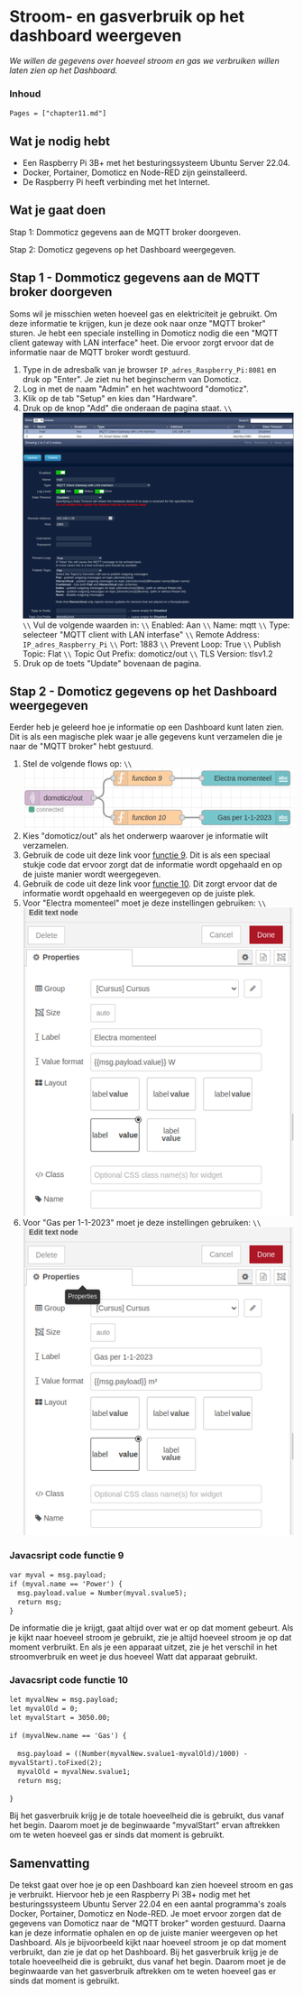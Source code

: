 # Stroom- en gasverbruik op het dashboard weergeven

*We willen de gegevens over hoeveel stroom en gas we verbruiken willen laten zien op het Dashboard.*

### Inhoud

```@contents
Pages = ["chapter11.md"]
```

## Wat je nodig hebt

- Een Raspberry Pi 3B+ met het besturingssysteem Ubuntu Server 22.04.
- Docker, Portainer, Domoticz en Node-RED zijn geinstalleerd.
- De Raspberry Pi heeft verbinding met het Internet.

## Wat je gaat doen

Stap 1: Dommoticz gegevens aan de MQTT broker doorgeven.

Stap 2: Domoticz gegevens op het Dashboard weergegeven.

## Stap 1 - Dommoticz gegevens aan de MQTT broker doorgeven

Soms wil je misschien weten hoeveel gas en elektriciteit je gebruikt. Om deze informatie te krijgen, kun je deze ook naar onze "MQTT broker" sturen. Je hebt een speciale instelling in Domoticz nodig die een "MQTT client gateway with LAN interface" heet. Die ervoor zorgt ervoor dat de informatie naar de MQTT broker wordt gestuurd.

1. Type in de adresbalk van je browser `IP_adres_Raspberry_Pi:8081` en druk op "Enter". Je ziet nu het beginscherm van Domoticz.
2. Log in met de naam "Admin" en het wachtwoord "domoticz".
2. Klik op de tab "Setup" en kies dan "Hardware".
3. Druk op de knop "Add" die onderaan de pagina staat. ``\\``![fig_12_1](assets/fig_12_1.png) ``\\``
   Vul de volgende waarden in:  ``\\``
   Enabled: Aan  ``\\``
   Name: mqtt ``\\``
   Type: selecteer "MQTT client with LAN interfase"  ``\\``
   Remote Address: `IP_adres_Raspberry_Pi` ``\\``
   Port: 1883 ``\\``
   Prevent Loop: True ``\\``
   Publish Topic: Flat ``\\``
   Topic Out Prefix: domoticz/out ``\\``
   TLS Version: tlsv1.2
5. Druk op de toets "Update" bovenaan de pagina.

## Stap 2 - Domoticz gegevens op het Dashboard weergegeven

Eerder heb je geleerd hoe je informatie op een Dashboard kunt laten zien. Dit is als een magische plek waar je alle gegevens kunt verzamelen die je naar de "MQTT broker" hebt gestuurd.

1. Stel de volgende flows op: ``\\``![fig_12_2](assets/fig_12_2.png)
2. Kies "domoticz/out" als het onderwerp waarover je informatie wilt verzamelen.
3. Gebruik de code uit deze link voor [functie 9](#javacsript-code-functie-9). Dit is als een speciaal stukje code dat ervoor zorgt dat de informatie wordt opgehaald en op de juiste manier wordt weergegeven.
4. Gebruik de code uit deze link voor [functie 10](#javacsript-code-functie-10). Dit zorgt ervoor dat de informatie wordt opgehaald en weergegeven op de juiste plek.
5. Voor "Electra momenteel" moet je deze instellingen gebruiken: ``\\``![fig_12_3](assets/fig_12_3.png)
6. Voor "Gas per 1-1-2023" moet je deze instellingen gebruiken:  ``\\``![fig_12_4](assets/fig_12_4.png)


### Javacsript code functie 9

```
var myval = msg.payload;
if (myval.name == 'Power') {
  msg.payload.value = Number(myval.svalue5);
  return msg;
}
```

De informatie die je krijgt, gaat altijd over wat er op dat moment gebeurt. Als je kijkt naar hoeveel stroom je gebruikt, zie je altijd hoeveel stroom je op dat moment verbruikt. En als je een apparaat uitzet, zie je het verschil in het stroomverbruik en weet je dus hoeveel Watt dat apparaat gebruikt.

### Javacsript code functie 10

```
let myvalNew = msg.payload;
let myvalOld = 0;
let myvalStart = 3050.00;

if (myvalNew.name == 'Gas') {
  
  msg.payload = ((Number(myvalNew.svalue1-myvalOld)/1000) - myvalStart).toFixed(2);
  myvalOld = myvalNew.svalue1;
  return msg;

}
```

Bij het gasverbruik krijg je de totale hoeveelheid die is gebruikt, dus vanaf het begin. Daarom moet je de beginwaarde "myvalStart" ervan aftrekken om te weten hoeveel gas er sinds dat moment is gebruikt.

## Samenvatting

De tekst gaat over hoe je op een Dashboard kan zien hoeveel stroom en gas je verbruikt. Hiervoor heb je een Raspberry Pi 3B+ nodig met het besturingssysteem Ubuntu Server 22.04 en een aantal programma's zoals Docker, Portainer, Domoticz en Node-RED. Je moet ervoor zorgen dat de gegevens van Domoticz naar de "MQTT broker" worden gestuurd. Daarna kan je deze informatie ophalen en op de juiste manier weergeven op het Dashboard. Als je bijvoorbeeld kijkt naar hoeveel stroom je op dat moment verbruikt, dan zie je dat op het Dashboard. Bij het gasverbruik krijg je de totale hoeveelheid die is gebruikt, dus vanaf het begin. Daarom moet je de beginwaarde van het gasverbruik aftrekken om te weten hoeveel gas er sinds dat moment is gebruikt.



